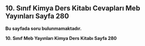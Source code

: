 ## 10. Sınıf Kimya Ders Kitabı Cevapları Meb Yayınları Sayfa 280

**Bu sayfada soru bulunmamaktadır.**

**10. Sınıf Meb Yayınları Kimya Ders Kitabı Sayfa 280**